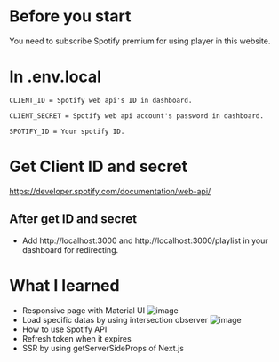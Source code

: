 # Before you start

You need to subscribe Spotify premium for using player in this website.

# In .env.local

```
CLIENT_ID = Spotify web api's ID in dashboard.

CLIENT_SECRET = Spotify web api account's password in dashboard.

SPOTIFY_ID = Your spotify ID.
```

# Get Client ID and secret

https://developer.spotify.com/documentation/web-api/

## After get ID and secret

- Add http://localhost:3000 and http://localhost:3000/playlist in your dashboard for redirecting.


# What I learned
- Responsive page with Material UI
![image](https://user-images.githubusercontent.com/77925373/177778890-2194b28c-734a-4b8b-bf60-c6df2045c15d.png)
- Load specific datas by using intersection observer
![image](https://user-images.githubusercontent.com/77925373/177779384-929f89b5-0e4c-4c7a-a645-424a6d811382.png)
- How to use Spotify API
- Refresh token when it expires
- SSR by using getServerSideProps of Next.js
